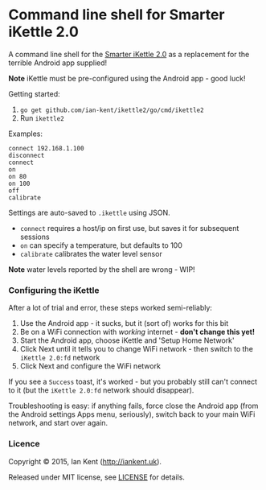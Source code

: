 Command line shell for Smarter iKettle 2.0
==========================================

A command line shell for the [Smarter iKettle 2.0](http://smarter.am/ikettle-2.0/)
as a replacement for the terrible Android app supplied!

**Note** iKettle must be pre-configured using the Android app - good luck!

Getting started:

1. `go get github.com/ian-kent/ikettle2/go/cmd/ikettle2`
2. Run `ikettle2`

Examples:

```
connect 192.168.1.100
disconnect
connect
on
on 80
on 100
off
calibrate
```

Settings are auto-saved to `.ikettle` using JSON.

* `connect` requires a host/ip on first use, but saves it for subsequent sessions
* `on` can specify a temperature, but defaults to 100
* `calibrate` calibrates the water level sensor

**Note** water levels reported by the shell are wrong - WIP!

### Configuring the iKettle

After a lot of trial and error, these steps worked semi-reliably:

1. Use the Android app - it sucks, but it (sort of) works for this bit
2. Be on a WiFi connection with *working* internet - **don't change this yet!**
3. Start the Android app, choose iKettle and 'Setup Home Network'
4. Click Next until it tells you to change WiFi network - then switch to
   the `iKettle 2.0:fd` network
5. Click Next and configure the WiFi network

If you see a `Success` toast, it's worked - but you probably still can't
connect to it (but the `iKettle 2.0:fd` network should disappear).

Troubleshooting is easy: if anything fails, force close the Android app (from
the Android settings Apps menu, seriously), switch back to your main WiFi
network, and start over again.

### Licence

Copyright ©‎ 2015, Ian Kent (http://iankent.uk).

Released under MIT license, see [LICENSE](LICENSE.md) for details.
